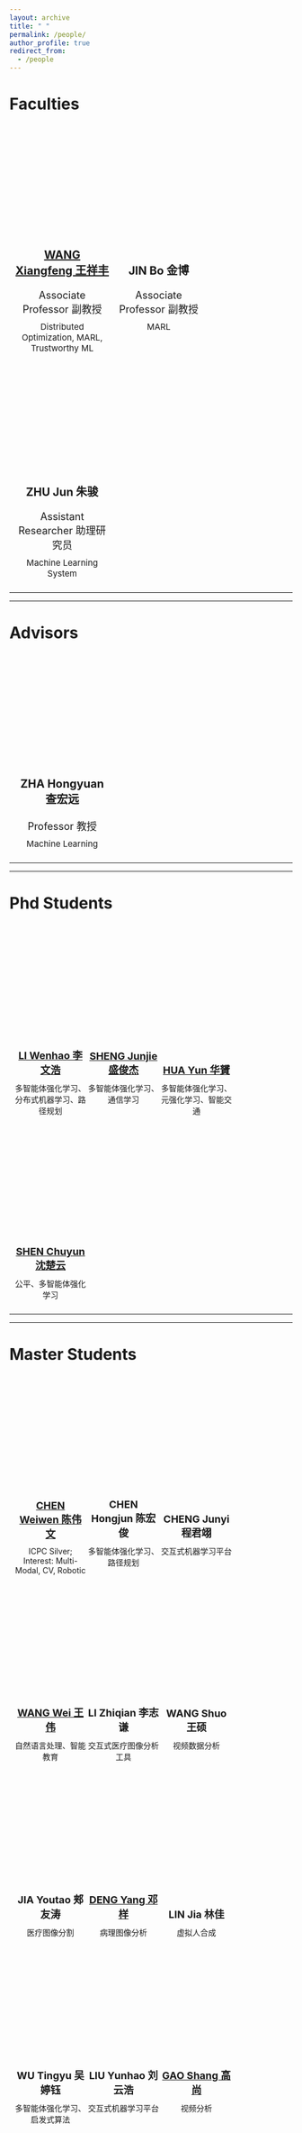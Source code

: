 ```yaml
---
layout: archive
title: " "
permalink: /people/
author_profile: true
redirect_from:
  - /people
---
```


<style type="text/css">
  .faculties .caption{
    padding-top: 40px;
    font-size: 30px;
    text-align: center;
  }
  .faculties .caption_line{
    width: 300px;
    height: 1px;
    margin: 10px auto 40px auto;
    background: #000;
  }
  .faculties .member_item{
    display: inline-block;
    border-top: 0;
  }
  .faculties .member_item .member_pic_wrapper{
    width: 100%;
    margin: 0 auto;
    padding: 10px;
  }

  .faculties .member_item .member_name{
    font-size: 20px;
    font-weight: bold;
    padding: 10px 0;
    text-align: center;
  }
  .faculties .member_item .member_pos{
    text-align: center;
    padding: 10px 0;
    font-size: 18px;
  }
  .faculties .member_item .member_intro{
    text-align: center;
    font-size: 15px;
  }
  .faculties .member_item .member_pic{
    width: 100%;
    height: 200px;
  }
  #zhahongyuan{
    background: url(../images/people/zhahongyuan.png);
    background-size: contain;
    background-repeat: no-repeat;
    background-position: center;
  }
  #wangxiangfeng{
    background: url(../images/people/wangxiangfeng.jpg);
    background-size: contain;
    background-repeat: no-repeat;
    background-position: center;
  }
  #zhujun-c{
    background: url(../images/people/zhujun-c.png);
    background-size: contain;
    background-repeat: no-repeat;
    background-position: center;
  }
  #jinbo{
    background: url(../images/people/jinbo.png);
    background-size: contain;
    background-repeat: no-repeat;
    background-position: center;
  }
  .col {
    width: 33.3%;
    font-size: 0;
  }

</style>

# Faculties

<div class="faculties contrainer">
  <div class="row">
    <div class="member_item col">
      <div class="member_pic_wrapper">
        <div class="member_pic" id="wangxiangfeng"></div>
        <div class="member_name"><a href="https://mail-ecnu.cn/people/wangxiangfeng">WANG Xiangfeng 王祥丰</a> </div>
        <div class="member_pos">Associate Professor 副教授 </div>
        <div class="member_intro">Distributed Optimization, MARL, Trustworthy ML</div>
      </div>
    </div>
    <div class="member_item col">
      <div class="member_pic_wrapper">
        <div class="member_pic" id="jinbo"></div>
        <div class="member_name">JIN Bo 金博 </div>
        <div class="member_pos">Associate Professor 副教授 </div>
        <div class="member_intro">MARL</div>
      </div>
    </div>
    <div class="member_item col">
      <div class="member_pic_wrapper">
        <div class="member_pic" id="zhujun-c"></div>
        <div class="member_name">ZHU Jun 朱骏 </div>
        <div class="member_pos">Assistant Researcher 助理研究员 </div>
        <div class="member_intro">Machine Learning System</div>
      </div>
    </div>
  </div>
</div>

---
---

# Advisors

<div class="faculties contrainer">
  <div class="row">
    <div class="member_item col">
      <div class="member_pic_wrapper">
        <div class="member_pic" id="zhahongyuan"></div>
        <div class="member_name">ZHA Hongyuan 查宏远 </div>
        <div class="member_pos">Professor 教授 </div>
        <div class="member_intro">Machine Learning</div>
      </div>
    </div>
  </div>
</div>

---
---

# Phd Students

<style type="text/css">
  .students .member_item{
    display: inline-block;
    width: 25%;
  }
  .students .member_item .member_pic_wrapper{
    width: 100%;
    margin: 0 auto;
    padding: 10px;
  }
  .students .member_item .member_pic_wrapper .member_name{
    font-size: 18px;
    padding: 10px 0;
    text-align: center;
    font-weight:bold;
  }
  .students .member_item .member_pic_wrapper .member_intro{
    text-align: center;
    font-size: 14px;

  }
  .students .member_item .member_pic{
    width: 100%;
    height: 200px;
  }
  .member_intro{
    overflow:hidden;
    text-overflow:ellipsis;
    display:-webkit-box;
    -webkit-line:2;
    -webkit-box-orient:vertical;
  }
  #liwenhao{
    background: url(../images/people/students/liwenhao.png);
    background-size: contain;
    background-repeat: no-repeat;
    background-position: center;
  }
  #shengjunjie{
    background: url(../images/people/students/shengjunjie.jpg);
    background-size: contain;
    background-repeat: no-repeat;
    background-position: center;
  }
  #huayun{
    background: url(../images/people/students/huayun.jpg);
    background-size: contain;
    background-repeat: no-repeat;
    background-position: center;
  }
  #shenchuyun{
    background: url(../images/people/students/shenchuyun.jpg);
    background-size: contain;
    background-repeat: no-repeat;
    background-position: center;
  }
</style>

<div class="students">
  <div class="member_item col_quarter" >
    <div class="member_pic_wrapper" >
      <div class="member_pic" id="liwenhao"></div>
      <div class="member_name" ><a href="https://www.zhihu.com/people/lee-40-50-50/posts">LI Wenhao 李文浩 </a></div>
      <div class="member_intro" >多智能体强化学习、分布式机器学习、路径规划</div>
    </div>
  </div>
  <div class="member_item col_quarter" >
    <div class="member_pic_wrapper" >
      <div class="member_pic" id="shengjunjie"></div>
      <div class="member_name" ><a href="https://www.yuque.com/jarvis-awajg">SHENG Junjie 盛俊杰 </a></div>
      <div class="member_intro" >多智能体强化学习、通信学习</div>
    </div>
  </div>
  <div class="member_item col_quarter" >
    <div class="member_pic_wrapper" >
      <div class="member_pic" id="huayun"></div>
      <div class="member_name" ><a href="https://www.zhihu.com/people/yun-hua-38">HUA Yun 华贇 </a></div>
      <div class="member_intro" >多智能体强化学习、元强化学习、智能交通</div>
    </div>
  </div>
  <div class="member_item col_quarter" >
    <div class="member_pic_wrapper" >
      <div class="member_pic" id="shenchuyun"></div>
      <div class="member_name" ><a href="https://chuyun-shen.github.io/">SHEN Chuyun 沈楚云 </a></div>
      <div class="member_intro">公平、多智能体强化学习</div>
    </div>
  </div>

</div>

---
---

# Master Students

<style>
  #wangjunjie{
    background: url(../images/people/students/wangjunjie.png);
    background-size: contain;
    background-repeat: no-repeat;
    background-position: center;
  }
  #huyiqiu{
    background: url(../images/people/students/huyiqiu.jpg);
    background-size: contain;
    background-repeat: no-repeat;
    background-position: center;
  }
  #xiangwangtao{
    background: url(../images/people/students/xiangwangtao.jpg);
    background-size: contain;
    background-repeat: no-repeat;
    background-position: center;
  }
  #wuqian{
    background: url(../images/people/students/wuqian.png);
    background-size: contain;
    background-repeat: no-repeat;
    background-position: center;
  }
  #zhangzhikai{
    background: url(../images/people/students/zhangzhikai.jpg);
    background-size: contain;
    background-repeat: no-repeat;
    background-position: center;
  }
  #xuqisen{
    background: url(../images/people/students/xuqisen.png);
    background-size: contain;
    background-repeat: no-repeat;
    background-position: center;
  }
  #chengweiwen{
    background: url(../images/people/students/chengweiwen.png);
    background-size: contain;
    background-repeat: no-repeat;
    background-position: center;
  }
  #chenhongjun{
    background: url(../images/people/students/chenhongjun.jpg);
    background-size: contain;
    background-repeat: no-repeat;
    background-position: center;
  }
  #chengjunyi{
    background: url(../images/people/students/chengjunyi.jpg);
    background-size: contain;
    background-repeat: no-repeat;
    background-position: center;
  }
  #wangwei{
    background: url(../images/people/students/wangwei.jpg);
    background-size: contain;
    background-repeat: no-repeat;
    background-position: center;
  }
   #liziqian{
    background: url(../images/people/students/liziqian.jpg);
    background-size: contain;
    background-repeat: no-repeat;
    background-position: center;
  }
  #wangsuo{
    background: url(../images/people/students/wangsuo.png);
    background-size: contain;
    background-repeat: no-repeat;
    background-position: center;
  }
  #jiayoutao{
    background: url(../images/people/students/jiayoutao.jpg);
    background-size: contain;
    background-repeat: no-repeat;
    background-position: center;
  }
  #dengyang{
    background: url(../images/people/students/dengyang.jpg);
    background-size: contain;
    background-repeat: no-repeat;
    background-position: center;
  }
  #linjia{
    background: url(../images/people/students/lingjia.png);
    background-size: contain;
    background-repeat: no-repeat;
    background-position: center;
  }
  #wutingyu{
    background: url(../images/people/students/wutingyu.jpg);
    background-size: contain;
    background-repeat: no-repeat;
    background-position: center;
  }
  #liuyunhao{
    background: url(../images/people/students/liuyunhao.png);
    background-size: contain;
    background-repeat: no-repeat;
    background-position: center;
  }
  #caishengliang{
    background: url(../images/people/students/caishengliang.png);
    background-size: contain;
    background-repeat: no-repeat;
    background-position: center;
  }
  #yangmoyi{
    background: url(../images/people/students/yangmoyi.png);
    background-size: contain;
    background-repeat: no-repeat;
    background-position: center;
  }
  #gaoshang{
    background: url(../images/people/students/gaoshang.png);
    background-size: contain;
    background-repeat: no-repeat;
    background-position: center;
  }
  #dingluxin{
    background: url(../images/people/students/dingluxin.png);
    background-size: contain;
    background-repeat: no-repeat;
    background-position: center;
  }
  #xiongfeng{
    background: url(../images/people/students/xiongfeng.jpg);
    background-size: contain;
    background-repeat: no-repeat;
    background-position: center;
  }
  #wangziyang{
    background: url(../images/people/students/wangziyang.jpg);
    background-size: contain;
    background-repeat: no-repeat;
    background-position: center;
  }
  #chenrui{
    background: url(../images/people/students/chenrui.jpg);
    background-size: contain;
    background-repeat: no-repeat;
    background-position: center;
  }
  #huangda{
    background: url(../images/people/students/huangda.jpg);
    background-size: contain;
    background-repeat: no-repeat;
    background-position: center;
  }
  #xiajunyang{
    background: url(../images/people/students/xiajunyang.jpg);
    background-size: contain;
    background-repeat: no-repeat;
    background-position: center;
  }

  #cuihaochuan{
  background: url(../images/people/students/cuihaochuan.png);
    background-size: contain;
    background-repeat: no-repeat;
    background-position: center;
  }
  #zhouminghui{
    background: url(../images/people/students/zhouminghui.png);
    background-size: contain;
    background-repeat: no-repeat;
    background-position: center;
  }
  #chenhaoqing{
    background: url(../images/people/students/chenhaoqing.png);
    background-size: contain;
    background-repeat: no-repeat;
    background-position: center;
  }

</style>


<div class="students">
  <div class="member_item" >
    <div class="member_pic_wrapper" >
      <div class="member_pic" id="chengweiwen"></div>
      <div class="member_name"><a href="https://cww97.cn/">CHEN Weiwen 陈伟文</a></div>
      <div class="member_intro" >ICPC Silver; Interest: Multi-Modal, CV, Robotic</div>
    </div>
  </div>
  <div class="member_item" >
    <div class="member_pic_wrapper" >
      <div class="member_pic" id="chenhongjun"></div>
      <div class="member_name">CHEN Hongjun 陈宏俊</div>
      <div class="member_intro" >多智能体强化学习、路径规划</div>
    </div>
  </div>
  <div class="member_item" >
    <div class="member_pic_wrapper" >
      <div class="member_pic" id="chengjunyi"></div>
      <div class="member_name">CHENG Junyi 程君翊</div>
      <div class="member_intro" >交互式机器学习平台</div>
    </div>
  </div>
  <div class="member_item" >
    <div class="member_pic_wrapper" >
      <div class="member_pic" id="wangwei"></div>
      <div class="member_name"><a href="https://wdevin.github.io">WANG Wei 王伟</a></div>
      <div class="member_intro" >自然语言处理、智能教育</div>
    </div>
  </div>
  <div class="member_item" >
    <div class="member_pic_wrapper" >
      <div class="member_pic" id="liziqian"></div>
      <div class="member_name">LI Zhiqian 李志谦</div>
      <div class="member_intro" >交互式医疗图像分析工具</div>
    </div>
  </div>
  <div class="member_item" >
    <div class="member_pic_wrapper" >
      <div class="member_pic" id="wangsuo"></div>
      <div class="member_name">WANG Shuo 王硕</div>
      <div class="member_intro" >视频数据分析</div>
    </div>
  </div>
  <div class="member_item" >
    <div class="member_pic_wrapper" >
      <div class="member_pic" id="jiayoutao"></div>
      <div class="member_name">JIA Youtao 郏友涛</div>
      <div class="member_intro" >医疗图像分割</div>
    </div>
  </div>
  <div class="member_item" >
    <div class="member_pic_wrapper" >
      <div class="member_pic" id="dengyang"></div>
      <div class="member_name"><a href="https://github.com/consolexinhun">DENG Yang 邓样</a></div>
      <div class="member_intro" >病理图像分析</div>
    </div>
  </div>
  <div class="member_item" >
    <div class="member_pic_wrapper" >
      <div class="member_pic" id="linjia"></div>
      <div class="member_name">LIN Jia 林佳</div>
      <div class="member_intro" >虚拟人合成</div>
    </div>
  </div>
  <div class="member_item" >
    <div class="member_pic_wrapper" >
      <div class="member_pic" id="wutingyu"></div>
      <div class="member_name">WU Tingyu 吴婷钰</div>
      <div class="member_intro" >多智能体强化学习、启发式算法</div>
    </div>
  </div>
  <div class="member_item" >
    <div class="member_pic_wrapper" >
      <div class="member_pic" id="liuyunhao"></div>
      <div class="member_name">LIU Yunhao 刘云浩</div>
      <div class="member_intro" >交互式机器学习平台</div>
    </div>
  </div>
    <div class="member_item" >
    <div class="member_pic_wrapper" >
      <div class="member_pic" id="gaoshang"></div>
      <div class="member_name" ><a href="https://github.com/Felix2048">GAO Shang 高尚</a></div>
      <div class="member_intro" >视频分析</div>
    </div>
  </div>
  <div class="member_item" >
    <div class="member_pic_wrapper" >
      <div class="member_pic" id="caishengliang"></div>
      <div class="member_name"><a href="https://cubercsl.cn/">CAI Shengliang 蔡盛梁</a></div>
      <div class="member_intro" >ICPC 2020 World Finalist</div>
    </div>
  </div>
  <div class="member_item" >
    <div class="member_pic_wrapper" >
      <div class="member_pic" id="yangmoyi"></div>
      <div class="member_name">YANG Moyi 杨默艺</div>
      <div class="member_intro" >最优传输、智能交通</div>
    </div>
  </div>

  <div class="member_item" >
    <div class="member_pic_wrapper" >
      <div class="member_pic" id="dingluxin"></div>
      <div class="member_name">DING Luxin 丁鹿新</div>
      <div class="member_intro" >交互式机器学习平台</div>
    </div>
  </div>

  <div class="member_item" >
    <div class="member_pic_wrapper" >
      <div class="member_pic" id="xiongfeng"></div>
      <div class="member_name">XIONG Feng 熊枫</div>
      <div class="member_intro" >医疗图像分析</div>
    </div>
  </div>
  <div class="member_item" >
    <div class="member_pic_wrapper" >
      <div class="member_pic" id="wangziyang"></div>
      <div class="member_name">WANG Ziyang 王子阳</div>
      <div class="member_intro" >视频分析</div>
    </div>
  </div>
  <div class="member_item" >
    <div class="member_pic_wrapper" >
      <div class="member_pic" id="chenrui"></div>
      <div class="member_name">CHEN Rui 陈瑞</div>
      <div class="member_intro" >医疗图像分析</div>
    </div>
  </div>
  <div class="member_item" >
    <div class="member_pic_wrapper" >
      <div class="member_pic" id="huangda"></div>
      <div class="member_name">HUANG Da 黄达</div>
      <div class="member_intro" >群体智能</div>
    </div>
  </div>
  <div class="member_item" >
    <div class="member_pic_wrapper" >
      <div class="member_pic" id="xiajunyang"></div>
      <div class="member_name">XIA Junyang 夏浚洋</div>
      <div class="member_intro" >视频分析</div>
    </div>
  </div>

  <div class="member_item" >
    <div class="member_pic_wrapper" >
      <div class="member_pic" id="cuihaochuan"></div>
      <div class="member_name">CUI Haochuan 崔昊川</div>
      <div class="member_intro" >强化学习、Sim2Real</div>
    </div>
  </div>

  <div class="member_item" >
    <div class="member_pic_wrapper" >
      <div class="member_pic" id="zhouminghui"></div>
      <div class="member_name">ZHOU Minghui 周明慧</div>
      <div class="member_intro" >医疗图像分析</div>
    </div>
  </div>

  <div class="member_item" >
    <div class="member_pic_wrapper" >
      <div class="member_pic" id="chenhaoqing"></div>
      <div class="member_name">CHEN Haoqing 陈昊晴</div>
      <div class="member_intro" >医疗图像分析</div>
    </div>
  </div>



</div>

---
---

# Alumni
<div class="students">
  <div class="member_item" >
    <div class="member_pic_wrapper" >
      <div class="member_name" >WANG Junjie 王俊杰</div>
      <div class="member_intro" >2021，蚂蚁集团</div>
    </div>
  </div>
  <div class="member_item">
    <div class="member_pic_wrapper" >
      <div class="member_name" ><a href="https://www.zhihu.com/people/46b1617a700a162f890500da919f31eb">HU Yiqiu 胡亦秋</a></div>
      <div class="member_intro">2021，华为云</div>
    </div>
  </div>
  <div class="member_item" >
    <div class="member_pic_wrapper" >
      <div class="member_name"><a href="https://www.jianshu.com/u/4296af232d02">WU Qian 吴倩</a></div>
      <div class="member_intro" >2021，上海市公安局</div>
    </div>
  </div>
  <div class="member_item" >
    <div class="member_pic_wrapper" >
      <div class="member_name" >XU Qisen 徐琪森</div>
      <div class="member_intro">2021，蚂蚁集团</div>
    </div>
  </div>
  <div class="member_item" >
    <div class="member_pic_wrapper" >
      <div class="member_name" >XIANG Wangtao 向王涛</div>
      <div class="member_intro" >2021，字节跳动</div>
    </div>
  </div>
  <div class="member_item" >
    <div class="member_pic_wrapper" >
      <div class="member_name">ZHANG Zhikai 张致恺</div>
      <div class="member_intro" >2021，合合科技</div>
    </div>
  </div>
  <div class="member_item" >
    <div class="member_pic_wrapper" >
      <div class="member_name" >CAI Jinghui 蔡璟辉</div>
      <div class="member_intro" >2020，拼多多</div>
    </div>
  </div>
  <div class="member_item" >
    <div class="member_pic_wrapper" >
      <div class="member_name" >LI Xin 李鑫</div>
      <div class="member_intro" >2020，小红书</div>
    </div>
  </div>
  <div class="member_item" >
    <div class="member_pic_wrapper" >
      <div class="member_name" >LI Heng 李衡</div>
      <div class="member_intro" >2020, 旷视科技</div>
    </div>
  </div>
  <div class="member_item"  >
    <div class="member_pic_wrapper" >
      <div class="member_name" >ZHANG Juan 张娟</div>
      <div class="member_intro">2019, 卡斯柯</div>
    </div>
  </div>
  <div class="member_item" >
    <div class="member_pic_wrapper" >
      <div class="member_name">ZHANG Wenjie 张文杰</div>
      <div class="member_intro" >2018, 腾讯</div>
    </div>
  </div>

</div>
